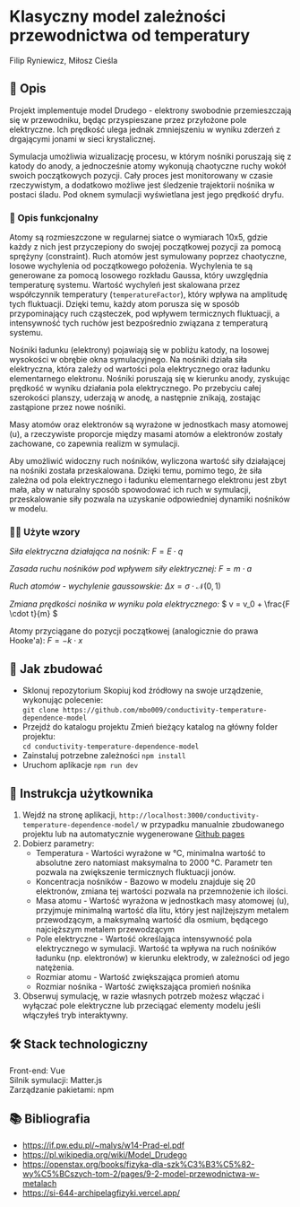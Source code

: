 # Klasyczny model zależności przewodnictwa od temperatury

Filip Ryniewicz, Miłosz Cieśla

## 🚀 Opis

Projekt implementuje model Drudego - elektrony swobodnie przemieszczają się w przewodniku, będąc przyspieszane przez przyłożone pole elektryczne. Ich prędkość ulega jednak zmniejszeniu w wyniku zderzeń z drgającymi jonami w sieci krystalicznej.

Symulacja umożliwia wizualizację procesu, w którym nośniki poruszają się z katody do anody, a jednocześnie atomy wykonują chaotyczne ruchy wokół swoich początkowych pozycji. Cały proces jest monitorowany w czasie rzeczywistym, a dodatkowo możliwe jest śledzenie trajektorii nośnika w postaci śladu. Pod oknem symulacji wyświetlana jest jego prędkość dryfu.

### 🤖 Opis funkcjonalny

Atomy są rozmieszczone w regularnej siatce o wymiarach 10x5, gdzie każdy z nich jest przyczepiony do swojej początkowej pozycji za pomocą sprężyny (constraint). Ruch atomów jest symulowany poprzez chaotyczne, losowe wychylenia od początkowego położenia. Wychylenia te są generowane za pomocą losowego rozkładu Gaussa, który uwzględnia temperaturę systemu. Wartość wychyleń jest skalowana przez współczynnik temperatury (`temperatureFactor`), który wpływa na amplitudę tych fluktuacji. Dzięki temu, każdy atom porusza się w sposób przypominający ruch cząsteczek, pod wpływem termicznych fluktuacji, a intensywność tych ruchów jest bezpośrednio związana z temperaturą systemu.

Nośniki ładunku (elektrony) pojawiają się w pobliżu katody, na losowej wysokości w obrębie okna symulacyjnego. Na nośniki działa siła elektryczna, która zależy od wartości pola elektrycznego oraz ładunku elementarnego elektronu. Nośniki poruszają się w kierunku anody, zyskując prędkość w wyniku działania pola elektrycznego. Po przebyciu całej szerokości planszy, uderzają w anodę, a następnie znikają, zostając zastąpione przez nowe nośniki.

Masy atomów oraz elektronów są wyrażone w jednostkach masy atomowej (u), a rzeczywiste proporcje między masami atomów a elektronów zostały zachowane, co zapewnia realizm w symulacji.

Aby umożliwić widoczny ruch nośników, wyliczona wartość siły działającej na nośniki została przeskalowana. Dzięki temu, pomimo tego, że siła zależna od pola elektrycznego i ładunku elementarnego elektronu jest zbyt mała, aby w naturalny sposób spowodować ich ruch w symulacji, przeskalowanie siły pozwala na uzyskanie odpowiedniej dynamiki nośników w modelu.

### 🧑‍🔬 Użyte wzory

_Siła elektryczna działająca na nośnik:_
$` F = E \cdot q `$

_Zasada ruchu nośników pod wpływem siły elektrycznej:_
$` F = m \cdot a `$

_Ruch atomów - wychylenie gaussowskie:_
$` \Delta x = \sigma \cdot \mathcal{N}(0,1) `$

_Zmiana prędkości nośnika w wyniku pola elektrycznego:_
$` v = v_0 + \frac{F \cdot t}{m} `$

Atomy przyciągane do pozycji początkowej (analogicznie do prawa Hooke'a):
$` F = -k \cdot x `$

## 📝 Jak zbudować

- Sklonuj repozytorium
  Skopiuj kod źródłowy na swoje urządzenie, wykonując polecenie: \
  `git clone https://github.com/mbo009/conductivity-temperature-dependence-model`
- Przejdź do katalogu projektu
  Zmień bieżący katalog na główny folder projektu: \
  `cd conductivity-temperature-dependence-model`
- Zainstaluj potrzebne zależności
  `npm install`
- Uruchom aplikacje
  `npm run dev`

## 📖 Instrukcja użytkownika

1. Wejdź na stronę aplikacji, `http://localhost:3000/conductivity-temperature-dependence-model/` w przypadku manualnie zbudowanego projektu lub na automatycznie wygenerowane [Github pages](https://mbo009.github.io/conductivity-temperature-dependence-model/)
2. Dobierz parametry:
   - Temperatura - Wartości wyrażone w ℃, minimalna wartość to absolutne zero natomiast maksymalna to 2000 ℃. Parametr ten pozwala na zwiększenie termicznych fluktuacji jonów.
   - Koncentracja nośników - Bazowo w modelu znajduje się 20 elektronów, zmiana tej wartości pozwala na przemnożenie ich ilości.
   - Masa atomu - Wartość wyrażona w jednostkach masy atomowej (u), przyjmuje minimalną wartość dla litu, który jest najlżejszym metalem przewodzącym, a maksymalną wartość dla osmium, będącego najcięższym metalem przewodzącym
   - Pole elektryczne - Wartość określająca intensywność pola elektrycznego w symulacji. Wartość ta wpływa na ruch nośników ładunku (np. elektronów) w kierunku elektrody, w zależności od jego natężenia.
   - Rozmiar atomu - Wartość zwiększająca promień atomu
   - Rozmiar nośnika - Wartość zwiększająca promień nośnika
3. Obserwuj symulację, w razie własnych potrzeb możesz włączać i wyłączać pole elektryczne lub przeciągać elementy modelu jeśli włączyłeś tryb interaktywny.

## 🛠️ Stack technologiczny

Front-end: Vue \
Silnik symulacji: Matter.js \
Zarządzanie pakietami: npm

## 📚 Bibliografia

- https://if.pw.edu.pl/~malys/w14-Prad-el.pdf
- https://pl.wikipedia.org/wiki/Model_Drudego
- https://openstax.org/books/fizyka-dla-szk%C3%B3%C5%82-wy%C5%BCszych-tom-2/pages/9-2-model-przewodnictwa-w-metalach
- https://si-644-archipelagfizyki.vercel.app/
